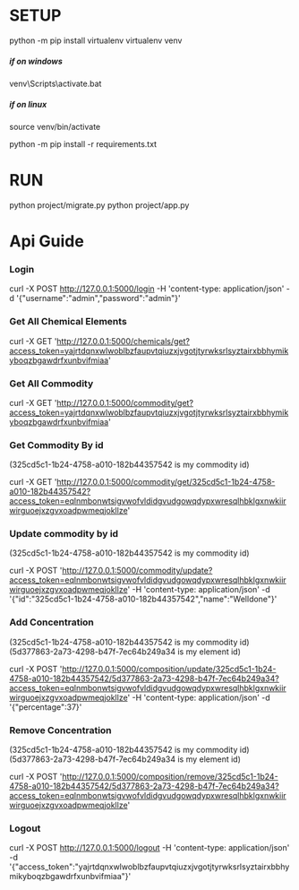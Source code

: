 # SETUP

python -m pip install virtualenv
virtualenv venv

##### if on windows

venv\Scripts\activate.bat

##### if on linux

source venv/bin/activate

python -m pip install -r requirements.txt

# RUN

python project/migrate.py
python project/app.py

# Api Guide

### Login

curl -X POST http://127.0.0.1:5000/login -H 'content-type: application/json' -d '{"username":"admin","password":"admin"}'

### Get All Chemical Elements

curl -X GET 'http://127.0.0.1:5000/chemicals/get?access_token=yajrtdqnxwlwoblbzfaupvtqiuzxjvgotjtyrwksrlsyztairxbbhymikyboqzbgawdrfxunbvifmiaa'

### Get All Commodity

curl -X GET 'http://127.0.0.1:5000/commodity/get?access_token=yajrtdqnxwlwoblbzfaupvtqiuzxjvgotjtyrwksrlsyztairxbbhymikyboqzbgawdrfxunbvifmiaa'

### Get Commodity By id

(325cd5c1-1b24-4758-a010-182b44357542 is my commodity id)

curl -X GET 'http://127.0.0.1:5000/commodity/get/325cd5c1-1b24-4758-a010-182b44357542?access_token=eqlnmbonwtsigvwofvldidgvudgowqdypxwresqlhbklgxnwkiirwirguoejxzgvxoadpwmeqjokllze'

### Update commodity by id

(325cd5c1-1b24-4758-a010-182b44357542 is my commodity id)

curl -X POST 'http://127.0.0.1:5000/commodity/update?access_token=eqlnmbonwtsigvwofvldidgvudgowqdypxwresqlhbklgxnwkiirwirguoejxzgvxoadpwmeqjokllze' -H 'content-type: application/json' -d '{"id":"325cd5c1-1b24-4758-a010-182b44357542","name":"Welldone"}'

### Add Concentration

(325cd5c1-1b24-4758-a010-182b44357542 is my commodity id)
(5d377863-2a73-4298-b47f-7ec64b249a34 is my element id)

curl -X POST 'http://127.0.0.1:5000/composition/update/325cd5c1-1b24-4758-a010-182b44357542/5d377863-2a73-4298-b47f-7ec64b249a34?access_token=eqlnmbonwtsigvwofvldidgvudgowqdypxwresqlhbklgxnwkiirwirguoejxzgvxoadpwmeqjokllze' -H 'content-type: application/json' -d '{"percentage":37}'

### Remove Concentration

(325cd5c1-1b24-4758-a010-182b44357542 is my commodity id)
(5d377863-2a73-4298-b47f-7ec64b249a34 is my element id)

curl -X POST 'http://127.0.0.1:5000/composition/remove/325cd5c1-1b24-4758-a010-182b44357542/5d377863-2a73-4298-b47f-7ec64b249a34?access_token=eqlnmbonwtsigvwofvldidgvudgowqdypxwresqlhbklgxnwkiirwirguoejxzgvxoadpwmeqjokllze'

### Logout

curl -X POST http://127.0.0.1:5000/logout -H 'content-type: application/json' -d '{"access_token":"yajrtdqnxwlwoblbzfaupvtqiuzxjvgotjtyrwksrlsyztairxbbhymikyboqzbgawdrfxunbvifmiaa"}'
